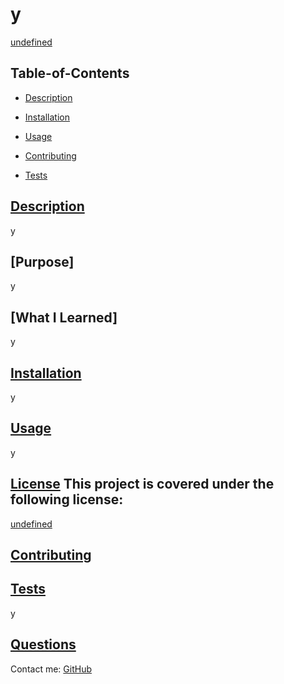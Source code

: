 # y
  [undefined](https://choosealicense.com/licenses/undefined)
  ## Table-of-Contents
  * [Description](#description)

  * [Installation](#installation)

  * [Usage](#usage)

  * [Contributing](#contributing)

  * [Tests](#tests)
  
  ## [Description](#table-of-contents)

  y

  ## [Purpose]

  y

  ## [What I Learned]

  y


  ## [Installation](#table-of-contents)

  y


  ## [Usage](#table-of-contents)

  y
  
  
  ## [License](#table-of-contents) This project is covered under the following license: 
[undefined](https://choosealicense.com/licenses/undefined)
      

  ## [Contributing](#table-of-contents)
  
  
  ## [Tests](#table-of-contents)

  y


  ## [Questions](#table-of-contents)

  Contact me:
  [GitHub](https://github.com/undefined)

